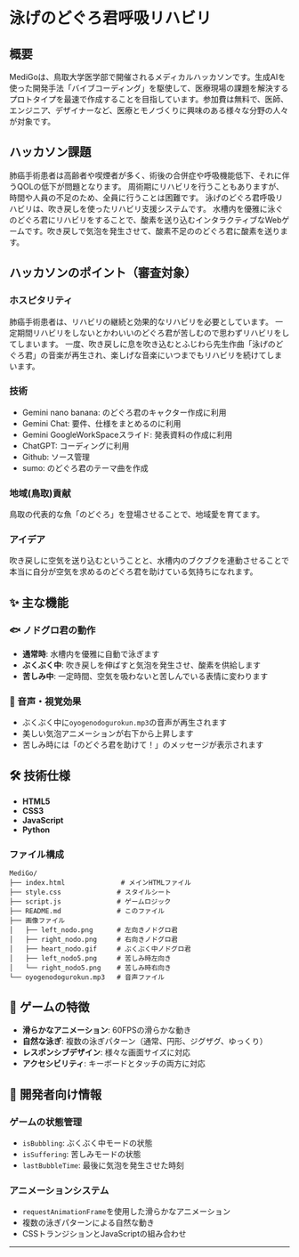 # 泳げのどぐろ君呼吸リハビリ

##  概要
MediGoは、鳥取大学医学部で開催されるメディカルハッカソンです。生成AIを使った開発手法「バイブコーディング」を駆使して、医療現場の課題を解決するプロトタイプを最速で作成することを目指しています。参加費は無料で、医師、エンジニア、デザイナーなど、医療とモノづくりに興味のある様々な分野の人々が対象です。

##  ハッカソン課題
肺癌手術患者は高齢者や喫煙者が多く、術後の合併症や呼吸機能低下、それに伴うQOLの低下が問題となります。
周術期にリハビリを行うこともありますが、時間や人員の不足のため、全員に行うことは困難です。
泳げのどぐろ君呼吸リハビリは、吹き戻しを使ったリハビリ支援システムです。
水槽内を優雅に泳ぐのどぐろ君にリハビリをすることで、酸素を送り込むインタラクティブなWebゲームです。吹き戻しで気泡を発生させて、酸素不足ののどぐろ君に酸素を送ります。

## ハッカソンのポイント（審査対象）
### ホスピタリティ
肺癌手術患者は、リハビリの継続と効果的なリハビリを必要としています。
一定期間リハビリをしないとかわいいのどぐろ君が苦しむので思わずリハビリをしてしまいます。
一度、吹き戻しに息を吹き込むとふじわら先生作曲「泳げのどぐろ君」の音楽が再生され、楽しげな音楽にいつまでもリハビリを続けてしまいます。

### 技術
- Gemini nano banana: のどぐろ君のキャクター作成に利用
- Gemini Chat: 要件、仕様をまとめるのに利用
- Gemini GoogleWorkSpaceスライド: 発表資料の作成に利用
- ChatGPT: コーディングに利用
- Github: ソース管理
- sumo: のどぐろ君のテーマ曲を作成

### 地域(鳥取)貢献
鳥取の代表的な魚「のどぐろ」を登場させることで、地域愛を育てます。

### アイデア
吹き戻しに空気を送り込むということと、水槽内のブクブクを連動させることで本当に自分が空気を求めるのどぐろ君を助けている気持ちになれます。


## ✨ 主な機能

### 🐟 ノドグロ君の動作
- **通常時**: 水槽内を優雅に自動で泳ぎます
- **ぶくぶく中**: 吹き戻しを伸ばすと気泡を発生させ、酸素を供給します
- **苦しみ中**: 一定時間、空気を吸わないと苦しんでいる表情に変わります

### 🎵 音声・視覚効果
- ぶくぶく中に`oyogenodogurokun.mp3`の音声が再生されます
- 美しい気泡アニメーションが右下から上昇します
- 苦しみ時には「のどぐろ君を助けて！」のメッセージが表示されます


## 🛠️ 技術仕様
- **HTML5**
- **CSS3**
- **JavaScript**
- **Python**



### ファイル構成
```
MediGo/
├── index.html              # メインHTMLファイル
├── style.css              # スタイルシート
├── script.js              # ゲームロジック
├── README.md              # このファイル
├── 画像ファイル
│   ├── left_nodo.png      # 左向きノドグロ君
│   ├── right_nodo.png     # 右向きノドグロ君
│   ├── heart_nodo.gif     # ぶくぶく中ノドグロ君
│   ├── left_nodo5.png     # 苦しみ時左向き
│   └── right_nodo5.png    # 苦しみ時右向き
└── oyogenodogurokun.mp3   # 音声ファイル
```


## 🎨 ゲームの特徴

- **滑らかなアニメーション**: 60FPSの滑らかな動き
- **自然な泳ぎ**: 複数の泳ぎパターン（通常、円形、ジグザグ、ゆっくり）
- **レスポンシブデザイン**: 様々な画面サイズに対応
- **アクセシビリティ**: キーボードとタッチの両方に対応

## 🔧 開発者向け情報

### ゲームの状態管理
- `isBubbling`: ぶくぶく中モードの状態
- `isSuffering`: 苦しみモードの状態
- `lastBubbleTime`: 最後に気泡を発生させた時刻

### アニメーションシステム
- `requestAnimationFrame`を使用した滑らかなアニメーション
- 複数の泳ぎパターンによる自然な動き
- CSSトランジションとJavaScriptの組み合わせ


---


